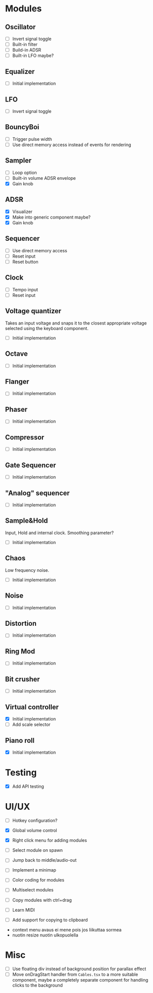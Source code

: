 # Modules

## Oscillator

- [ ] Invert signal toggle
- [ ] Built-in filter
- [ ] Build-in ADSR
- [ ] Built-in LFO maybe?

## Equalizer

- [ ] Initial implementation

## LFO

- [ ] Invert signal toggle

## BouncyBoi

- [ ] Trigger pulse width
- [ ] Use direct memory access instead of events for rendering

## Sampler

- [ ] Loop option
- [ ] Built-in volume ADSR envelope
- [x] Gain knob

## ADSR

- [x] Visualizer
- [x] Make into generic component maybe?
- [x] Gain knob

## Sequencer

- [ ] Use direct memory access
- [ ] Reset input
- [ ] Reset button

## Clock

- [ ] Tempo input
- [ ] Reset input

## Voltage quantizer

Takes an input voltage and snaps it to the closest appropriate voltage selected using the keyboard component.

- [ ] Initial implementation

## Octave

- [ ] Initial implementation

## Flanger

- [ ] Initial implementation

## Phaser

- [ ] Initial implementation

## Compressor

- [ ] Initial implementation

## Gate Sequencer

- [ ] Initial implementation

## "Analog" sequencer

- [ ] Initial implementation

## Sample&Hold

Input, Hold and internal clock.
Smoothing parameter?

- [ ] Initial implementation

## Chaos

Low frequency noise.

- [ ] Initial implementation

## Noise

- [ ] Initial implementation

## Distortion

- [ ] Initial implementation

## Ring Mod

- [ ] Initial implementation

## Bit crusher

- [ ] Initial implementation

## Virtual controller

- [x] Initial implementation
- [ ] Add scale selector

## Piano roll

- [x] Initial implementation

# Testing

- [x] Add API testing

# UI/UX

- [ ] Hotkey configuration?
- [x] Global volume control
- [x] Right click menu for adding modules
- [ ] Select module on spawn
- [ ] Jump back to middle/audio-out
- [ ] Implement a minimap
- [ ] Color coding for modules

- [ ] Multiselect modules
- [ ] Copy modules with ctrl+drag
- [ ] Learn MIDI
- [ ] Add support for copying to clipboard

- context menu avaus ei mene pois jos liikuttaa sormea
- nuotin resize nuotin ulkopuolella

# Misc

- [ ] Use floating div instead of background position for parallax effect
- [ ] Move onDragStart handler from `Cables.tsx` to a more suitable component, maybe a completely separate component for handling clicks to the background
